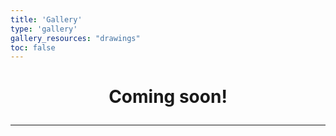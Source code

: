 ```yaml
---
title: 'Gallery'
type: 'gallery'
gallery_resources: "drawings"
toc: false
---
```



# <p style="text-align:center;">Coming soon!</p><hr>
